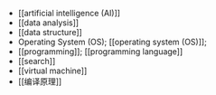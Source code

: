 - [[artificial intelligence (AI)]]
- [[data analysis]]
- [[data structure]]
- Operating System (OS); [[operating system (OS)]];
- [[programming]]; [[programming language]]
- [[search]]
- [[virtual machine]]
- [[编译原理]]
